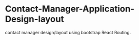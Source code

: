 # Contact-Manager-Application-Design-layout
contact manager design/layout using bootstrap React Routing.
